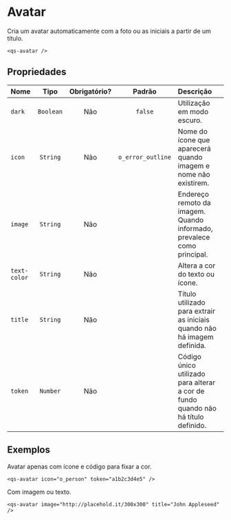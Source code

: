 # Avatar

Cria um avatar automaticamente com a foto ou as iniciais a partir de um título.

```
<qs-avatar />
```

## Propriedades

| Nome | Tipo | Obrigatório? | Padrão | Descrição |
|:-|:-:|:-:|:-:|:-|
| `dark` | `Boolean` | Não | `false` | Utilização em modo escuro. |
| `icon` | `String` | Não | `o_error_outline` | Nome do ícone que aparecerá quando imagem e nome não existirem. |
| `image` | `String` | Não | | Endereço remoto da imagem. Quando informado, prevalece como principal. |
| `text-color` | `String` | Não | | Altera a cor do texto ou ícone. |
| `title` | `String` | Não | | Título utilizado para extrair as iniciais quando não há imagem definida. |
| `token` | `Number` | Não | | Código único utilizado para alterar a cor de fundo quando não há título definido. |

## Exemplos

Avatar apenas com ícone e código para fixar a cor.

```
<qs-avatar icon="o_person" token="a1b2c3d4e5" />
```

Com imagem ou texto.

```
<qs-avatar image="http://placehold.it/300x300" title="John Appleseed" />
```
